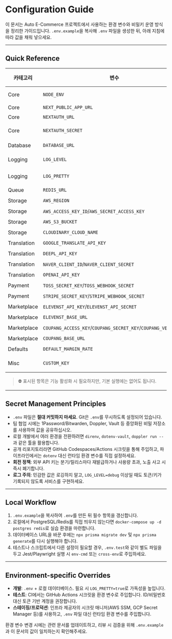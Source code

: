# Configuration Guide

이 문서는 Auto E-Commerce 프로젝트에서 사용하는 환경 변수와 비밀키 운영 방식을 정리한 가이드입니다. `.env.example`을 복사해 `.env` 파일을 생성한 뒤, 아래 지침에 따라 값을 채워 넣으세요.

---

## Quick Reference

| 카테고리 | 변수 | 설명 | 필수 | 기본값/예시 |
| --- | --- | --- | --- | --- |
| Core | `NODE_ENV` | 런타임 모드 (`development`/`production`) | ✅ | `development` |
| Core | `NEXT_PUBLIC_APP_URL` | 브라우저에서 사용하는 앱 URL | ✅ | `http://localhost:3000` |
| Core | `NEXTAUTH_URL` | NextAuth 콜백 및 쿠키 도메인 | ✅ | `http://localhost:3000` |
| Core | `NEXTAUTH_SECRET` | NextAuth 세션 암호화 키 (32자 이상) | ✅ | `change-me-min-32-characters` |
| Database | `DATABASE_URL` | PostgreSQL 접속 문자열 | ✅ | `postgresql://postgres:password@localhost:5432/auto_ecommerce?schema=public` |
| Logging | `LOG_LEVEL` | 로깅 레벨 (`error`/`warn`/`info`/`debug`/`trace`) | ⛔️ | `info` |
| Logging | `LOG_PRETTY` | 개발 모드에서 콘솔 출력 포맷 제어 (`true`/`false`) | ⛔️ | `false` |
| Queue | `REDIS_URL` | BullMQ·캐시용 Redis URL | ⛔️ | `redis://localhost:6379` |
| Storage | `AWS_REGION` | AWS 리전 | ⛔️ | `ap-northeast-2` |
| Storage | `AWS_ACCESS_KEY_ID`/`AWS_SECRET_ACCESS_KEY` | S3 업로드 자격 증명 | ⛔️ | `AKIA...` |
| Storage | `AWS_S3_BUCKET` | S3 버킷 이름 | ⛔️ | `auto-ecommerce-assets` |
| Storage | `CLOUDINARY_CLOUD_NAME` | Cloudinary 업로드용 계정 | ⛔️ |  |
| Translation | `GOOGLE_TRANSLATE_API_KEY` | Google Translate API 키 | ⛔️ |  |
| Translation | `DEEPL_API_KEY` | DeepL API 키 | ⛔️ |  |
| Translation | `NAVER_CLIENT_ID`/`NAVER_CLIENT_SECRET` | Papago 번역 자격 증명 | ⛔️ |  |
| Translation | `OPENAI_API_KEY` | OpenAI 번역/요약 키 | ⛔️ |  |
| Payment | `TOSS_SECRET_KEY`/`TOSS_WEBHOOK_SECRET` | 토스페이먼츠 연동 | ⛔️ |  |
| Payment | `STRIPE_SECRET_KEY`/`STRIPE_WEBHOOK_SECRET` | Stripe 연동 | ⛔️ |  |
| Marketplace | `ELEVENST_API_KEY`/`ELEVENST_API_SECRET` | 11번가 API 자격 증명 | ⛔️ |  |
| Marketplace | `ELEVENST_BASE_URL` | 11번가 API 엔드포인트 | ⛔️ | `https://openapi.11st.co.kr` |
| Marketplace | `COUPANG_ACCESS_KEY`/`COUPANG_SECRET_KEY`/`COUPANG_VENDOR_ID` | 쿠팡 오픈 API 자격 증명 | ⛔️ |  |
| Marketplace | `COUPANG_BASE_URL` | 쿠팡 오픈 API 엔드포인트 | ⛔️ | `https://api-gateway.coupang.com` |
| Defaults | `DEFAULT_MARGIN_RATE` | 상품 기본 마진율 (0~1) | ⛔️ | `0.2` |
| Misc | `CUSTOM_KEY` | Next.js 런타임에서 참조하는 커스텀 키 | ⛔️ |  |

> ⛔️ 표시된 항목은 기능 활성화 시 필요하지만, 기본 실행에는 없어도 됩니다.

---

## Secret Management Principles

- `.env` 파일은 **절대 커밋하지 마세요**. Git은 `.env`를 무시하도록 설정되어 있습니다.
- 팀 협업 시에는 1Password/Bitwarden, Doppler, Vault 등 중앙화된 비밀 저장소를 사용하여 값을 공유하십시오.
- 로컬 개발에서 여러 환경을 전환하려면 `direnv`, `dotenv-vault`, `doppler run --`과 같은 툴을 활용합니다.
- 공개 리포지토리라면 GitHub Codespaces/Actions 시크릿을 통해 주입하고, 파이프라인에서는 `dotenv` 대신 런타임 환경 변수를 직접 설정하세요.
- **회전 정책**: 외부 API 키는 분기/릴리스마다 재발급하거나 사용량 초과, 노출 사고 시 즉시 폐기합니다.
- **로그 주의**: 민감한 값은 로깅하지 말고, `LOG_LEVEL=debug` 이상일 때도 토큰/키가 기록되지 않도록 서비스를 구현하세요.

---

## Local Workflow

1. `.env.example`을 복사하여 `.env`를 만든 뒤 필수 항목을 갱신합니다.
2. 로컬에서 PostgreSQL/Redis를 직접 띄우지 않는다면 `docker-compose up -d postgres redis`로 실습 환경을 마련합니다.
3. 데이터베이스 URL을 바꾼 후에는 `npx prisma migrate dev` 및 `npx prisma generate`를 다시 실행해야 합니다.
4. 테스트나 스크립트에서 다른 설정이 필요할 경우, `.env.test`와 같이 별도 파일을 두고 Jest/Playwright 실행 시 `env-cmd` 또는 `cross-env`로 주입하세요.

---

## Environment-specific Overrides

- **개발**: `.env` + 로컬 데이터베이스. 필요 시 `LOG_PRETTY=true`로 가독성을 높입니다.
- **테스트**: CI에서는 GitHub Actions 시크릿을 환경 변수로 주입합니다. ID/비밀번호 대신 토큰 기반 계정을 권장합니다.
- **스테이징/프로덕션**: 인프라 제공자의 시크릿 매니저(AWS SSM, GCP Secret Manager 등)를 사용하고, `.env` 파일 대신 런타임 환경 변수를 주입합니다.

환경 변수 변경 시에는 관련 문서를 업데이트하고, 리뷰 시 검증을 위해 `.env.example`과 이 문서의 값이 일치하는지 확인해주세요.
